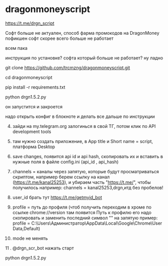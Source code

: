 # dragonmoneyscript
https://t.me/drgn_script

Софт больше не актуален, способ фарма промокодов на DragonMoney пофикшен
софт скорее всего больше не работает

всем пака


инструкция по установке? софта который больше не работает? ну ладно

git clone https://github.com/trcmzng/dragonmoneyscript.git

cd dragonmoneyscript

pip install -r requirements.txt

python drgn1.5.2.py

он запустится и закроется

надо открыть конфиг в блокноте и делать все дальше по инструкции

4. зайди на my.telegram.org залогинься в свой ТГ, потом клик по API development tools

5. там нужно создать приложение, в App title и Short name = script, платформа Desktop

6. save changes, появится api id и  api hash, скопировать их и вставить в нужные поля в файле config.ini (api_id , api_hash)

7. channels = каналы через запятую, которые будут просматриваться скриптом,   например берем ссылку на канал (https://t.me/kanal25253),  и убираем часть "https://t.me/",  чтобы получилось например: channels = kanal25253,drgn,итд  без пробелов!

8. user_id брать тут https://t.me/getmyid_bot

9. profile = путь до профиля (чтоб получить переходим в хроме по ссылке chrome://version там появится Путь к профилю его надо скопировать и заменить последний символ "\" на запятую пример: profile = C:\\Users\\Администратор\\AppData\\Local\\Google\\Chrome\\User Data,Default)

10. mode не менять

11 . @drgn_scr_bot нажать старт

python drgn1.5.2.py

